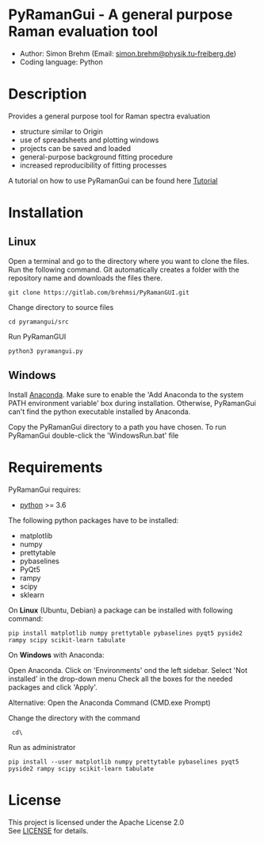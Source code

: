 # PyRamanGui - A general purpose Raman evaluation tool 
  - Author: Simon Brehm (Email: simon.brehm@physik.tu-freiberg.de) 
  - Coding language: Python 

# Description
Provides a general purpose tool for Raman spectra evaluation
  - structure similar to Origin 
  - use of spreadsheets and plotting windows
  - projects can be saved and loaded
  - general-purpose background fitting procedure
  - increased reproducibility of fitting processes 
  
A tutorial on how to use PyRamanGui can be found here [Tutorial](doc/README.md)

# Installation
## Linux
Open a terminal and go to the directory where you want to clone the files.
Run the following command. Git automatically creates a folder with the repository name and downloads the files there.
```
git clone https://gitlab.com/brehmsi/PyRamanGUI.git
```

Change directory to source files
```
cd pyramangui/src
```


Run PyRamanGUI
```
python3 pyramangui.py
```

## Windows
Install [Anaconda](https://www.anaconda.com/products/distribution). Make sure to enable the 'Add Anaconda to the system 
PATH environment variable' box during installation. Otherwise, PyRamanGui can't find the python executable installed 
by Anaconda.

Copy the PyRamanGui directory to a path you have chosen. To run PyRamanGui double-click the 'WindowsRun.bat' file

# Requirements
PyRamanGui requires:
  - [python](https://www.python.org/downloads/) >= 3.6
  
The following python packages have to be installed:
  - matplotlib
  - numpy
  - prettytable
  - pybaselines
  - PyQt5
  - rampy
  - scipy
  - sklearn

On **Linux** (Ubuntu, Debian) a package can be installed with following command:
```
pip install matplotlib numpy prettytable pybaselines pyqt5 pyside2 rampy scipy scikit-learn tabulate
```


On **Windows** with Anaconda:

Open Anaconda. Click on 'Environments' ond the left sidebar. Select 'Not installed' in the drop-down menu
Check all the boxes for the needed packages and click 'Apply'.

Alternative:
Open the Anaconda Command (CMD.exe Prompt)

Change the directory with the command
```
 cd\
```
Run as administrator
```
pip install --user matplotlib numpy prettytable pybaselines pyqt5 pyside2 rampy scipy scikit-learn tabulate
```

# License
This project is licensed under the Apache License 2.0   
See [LICENSE](LICENSE) for details.
